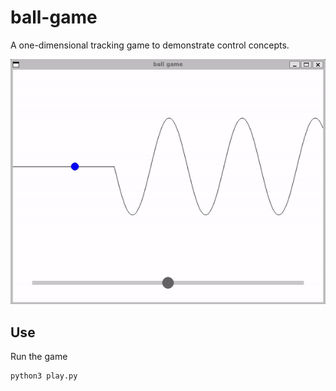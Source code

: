 # ball-game
A one-dimensional tracking game to demonstrate control concepts.

![](img/demo.gif)

## Use
Run the game
```
python3 play.py
```
